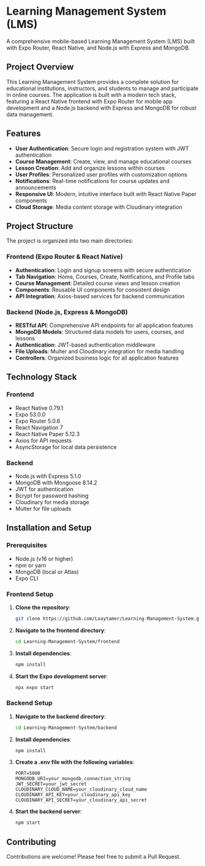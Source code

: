 # Learning Management System (LMS)

A comprehensive mobile-based Learning Management System (LMS) built with Expo Router, React Native, and Node.js with Express and MongoDB.

## Project Overview

This Learning Management System provides a complete solution for educational institutions, instructors, and students to manage and participate in online courses. The application is built with a modern tech stack, featuring a React Native frontend with Expo Router for mobile app development and a Node.js backend with Express and MongoDB for robust data management.

## Features

- **User Authentication**: Secure login and registration system with JWT authentication
- **Course Management**: Create, view, and manage educational courses
- **Lesson Creation**: Add and organize lessons within courses
- **User Profiles**: Personalized user profiles with customization options
- **Notifications**: Real-time notifications for course updates and announcements
- **Responsive UI**: Modern, intuitive interface built with React Native Paper components
- **Cloud Storage**: Media content storage with Cloudinary integration

## Project Structure

The project is organized into two main directories:

### Frontend (Expo Router & React Native)

- **Authentication**: Login and signup screens with secure authentication
- **Tab Navigation**: Home, Courses, Create, Notifications, and Profile tabs
- **Course Management**: Detailed course views and lesson creation
- **Components**: Reusable UI components for consistent design
- **API Integration**: Axios-based services for backend communication

### Backend (Node.js, Express & MongoDB)

- **RESTful API**: Comprehensive API endpoints for all application features
- **MongoDB Models**: Structured data models for users, courses, and lessons
- **Authentication**: JWT-based authentication middleware
- **File Uploads**: Multer and Cloudinary integration for media handling
- **Controllers**: Organized business logic for all application features

## Technology Stack

### Frontend
- React Native 0.79.1
- Expo 53.0.0
- Expo Router 5.0.6
- React Navigation 7
- React Native Paper 5.12.3
- Axios for API requests
- AsyncStorage for local data persistence

### Backend
- Node.js with Express 5.1.0
- MongoDB with Mongoose 8.14.2
- JWT for authentication
- Bcrypt for password hashing
- Cloudinary for media storage
- Multer for file uploads

## Installation and Setup

### Prerequisites
- Node.js (v16 or higher)
- npm or yarn
- MongoDB (local or Atlas)
- Expo CLI

### Frontend Setup

1. **Clone the repository**:
   ```bash
   git clone https://github.com/Loaytamer/Learning-Management-System.git
   ```

2. **Navigate to the frontend directory**:
   ```bash
   cd Learning-Management-System/frontend
   ```

3. **Install dependencies**:
   ```bash
   npm install
   ```

4. **Start the Expo development server**:
   ```bash
   npx expo start
   ```

### Backend Setup

1. **Navigate to the backend directory**:
   ```bash
   cd Learning-Management-System/backend
   ```

2. **Install dependencies**:
   ```bash
   npm install
   ```

3. **Create a .env file with the following variables**:
   ```
   PORT=5000
   MONGODB_URI=your_mongodb_connection_string
   JWT_SECRET=your_jwt_secret
   CLOUDINARY_CLOUD_NAME=your_cloudinary_cloud_name
   CLOUDINARY_API_KEY=your_cloudinary_api_key
   CLOUDINARY_API_SECRET=your_cloudinary_api_secret
   ```

4. **Start the backend server**:
   ```bash
   npm start
   ```


## Contributing

Contributions are welcome! Please feel free to submit a Pull Request.
